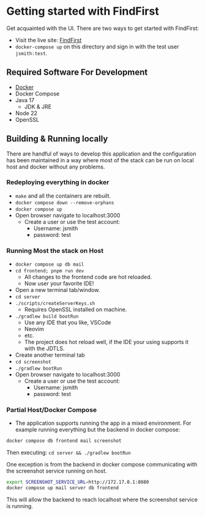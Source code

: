 # Getting started with FindFirst

Get acquainted with the UI. There are two ways to get started with FindFirst:

- Visit the live site: [FindFirst](https://findfirst.dev)
- `docker-compose up` on this directory and sign in with the test user `jsmith:test`.

## Required Software For Development

- [Docker](https://docs.docker.com/engine/install/)
- Docker Compose
- Java 17
  - JDK & JRE
- Node 22
- OpenSSL

## Building & Running locally

There are handful of ways to develop this application and the configuration
has been maintained in a way where most of the stack can be run on local
host and docker without any problems.

### Redeploying everything in docker

- `make` and all the containers are rebuilt.
- `docker compose down --remove-orphans`
- `docker compose up`
- Open browser navigate to localhost:3000
  - Create a user or use the test account:
    - Username: jsmith
    - password: test

### Running Most the stack on Host

- `docker compose up db mail`
- `cd frontend; pnpm run dev`
  - All changes to the frontend code are hot reloaded.
  - Now user your favorite IDE!
- Open a new terminal tab/window.
- `cd server`
- `./scripts/createServerKeys.sh`
  - Requires OpenSSL installed on machine.
- `./gradlew build bootRun`
  - Use any IDE that you like, VSCode
  - Neovim
  - etc.
  - The project does hot reload well, if the
    IDE your using supports it with the JDTLS.
- Create another terminal tab
- `cd screenshot`
- `./gradlew bootRun`
- Open browser navigate to localhost:3000
  - Create a user or use the test account:
    - Username: jsmith
    - password: test

### Partial Host/Docker Compose

- The application supports running the app in a mixed
  environment. For example running everything but
  the backend in docker compose:

```bash
docker compose db frontend mail screenshot
```

Then executing: `cd server && ./gradlew bootRun`

One exception is from the backend in docker compose
communicating with the screenshot service running on
host.

```bash
export SCREENSHOT_SERVICE_URL=http://172.17.0.1:8080
docker compose up mail server db frontend
```

This will allow the backend to reach localhost where the screenshot service is running.
